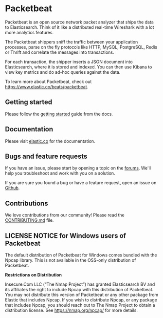 
# Packetbeat

Packetbeat is an open source network packet analyzer that ships the data to
Elasticsearch. Think of it like a distributed real-time Wireshark with a lot
more analytics features.

The Packetbeat shippers sniff the traffic between your application processes,
parse on the fly protocols like HTTP, MySQL, PostgreSQL, Redis or Thrift and
correlate the messages into transactions.

For each transaction, the shipper inserts a JSON document into Elasticsearch,
where it is stored and indexed. You can then use Kibana to view key metrics and
do ad-hoc queries against the data.

To learn more about Packetbeat, check out <https://www.elastic.co/beats/packetbeat>.

## Getting started

Please follow the [getting started](https://www.elastic.co/guide/en/beats/packetbeat/current/packetbeat-installation-configuration.html)
guide from the docs.

## Documentation

Please visit
[elastic.co](https://www.elastic.co/guide/en/beats/packetbeat/current/index.html) for the
documentation.

## Bugs and feature requests

If you have an issue, please start by opening a topic on the
[forums](https://discuss.elastic.co/c/beats/packetbeat). We'll help you
troubleshoot and work with you on a solution.

If you are sure you found a bug or have a feature request, open an issue on
[Github](https://github.com/k0ffee/beats/issues).

## Contributions

We love contributions from our community! Please read the
[CONTRIBUTING.md](../CONTRIBUTING.md) file.

## LICENSE NOTICE for Windows users of Packetbeat

The default distribution of Packetbeat for Windows comes bundled with the Npcap
library. This is not available in the OSS-only distribution of Packetbeat.

**Restrictions on Distribution**

Insecure.Com LLC (“The Nmap Project”) has granted Elasticsearch BV and its
affiliates the right to include Npcap with this distribution of Packetbeat.
You may not distribute this version of Packetbeat or any other package from
Elastic that includes Npcap. If you wish to distribute Npcap, or any package
that includes Npcap, you should reach out to The Nmap Project to obtain a
distribution license. See https://nmap.org/npcap/ for more details.
